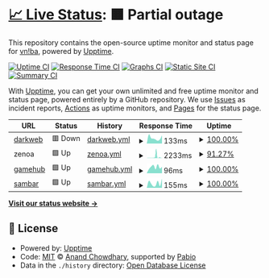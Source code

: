 # [📈 Live Status](https://vniba.github.io/status): <!--live status--> **🟧 Partial outage**

This repository contains the open-source uptime monitor and status page for [vn!ba](https://vniba.github.io/status), powered by [Upptime](https://github.com/upptime/upptime).

[![Uptime CI](https://github.com/vniba/status/workflows/Uptime%20CI/badge.svg)](https://github.com/vniba/status/actions?query=workflow%3A%22Uptime+CI%22)
[![Response Time CI](https://github.com/vniba/status/workflows/Response%20Time%20CI/badge.svg)](https://github.com/vniba/status/actions?query=workflow%3A%22Response+Time+CI%22)
[![Graphs CI](https://github.com/vniba/status/workflows/Graphs%20CI/badge.svg)](https://github.com/vniba/status/actions?query=workflow%3A%22Graphs+CI%22)
[![Static Site CI](https://github.com/vniba/status/workflows/Static%20Site%20CI/badge.svg)](https://github.com/vniba/status/actions?query=workflow%3A%22Static+Site+CI%22)
[![Summary CI](https://github.com/vniba/status/workflows/Summary%20CI/badge.svg)](https://github.com/vniba/status/actions?query=workflow%3A%22Summary+CI%22)

With [Upptime](https://upptime.js.org), you can get your own unlimited and free uptime monitor and status page, powered entirely by a GitHub repository. We use [Issues](https://github.com/vniba/status/issues) as incident reports, [Actions](https://github.com/vniba/status/actions) as uptime monitors, and [Pages](https://vniba.github.io/status) for the status page.

<!--start: status pages-->
<!-- This summary is generated by Upptime (https://github.com/upptime/upptime) -->
<!-- Do not edit this manually, your changes will be overwritten -->
<!-- prettier-ignore -->
| URL | Status | History | Response Time | Uptime |
| --- | ------ | ------- | ------------- | ------ |
| <img alt="" src="https://darkweb-rho.vercel.app/favicon.ico" height="13"> [darkweb](https://darkweb-rho.vercel.app/) | 🟥 Down | [darkweb.yml](https://github.com/vniba/status/commits/HEAD/history/darkweb.yml) | <details><summary><img alt="Response time graph" src="./graphs/darkweb/response-time-week.png" height="20"> 133ms</summary><br><a href="https://vniba.github.io/status/history/darkweb"><img alt="Response time 150" src="https://img.shields.io/endpoint?url=https%3A%2F%2Fraw.githubusercontent.com%2Fvniba%2Fstatus%2FHEAD%2Fapi%2Fdarkweb%2Fresponse-time.json"></a><br><a href="https://vniba.github.io/status/history/darkweb"><img alt="24-hour response time 199" src="https://img.shields.io/endpoint?url=https%3A%2F%2Fraw.githubusercontent.com%2Fvniba%2Fstatus%2FHEAD%2Fapi%2Fdarkweb%2Fresponse-time-day.json"></a><br><a href="https://vniba.github.io/status/history/darkweb"><img alt="7-day response time 133" src="https://img.shields.io/endpoint?url=https%3A%2F%2Fraw.githubusercontent.com%2Fvniba%2Fstatus%2FHEAD%2Fapi%2Fdarkweb%2Fresponse-time-week.json"></a><br><a href="https://vniba.github.io/status/history/darkweb"><img alt="30-day response time 198" src="https://img.shields.io/endpoint?url=https%3A%2F%2Fraw.githubusercontent.com%2Fvniba%2Fstatus%2FHEAD%2Fapi%2Fdarkweb%2Fresponse-time-month.json"></a><br><a href="https://vniba.github.io/status/history/darkweb"><img alt="1-year response time 150" src="https://img.shields.io/endpoint?url=https%3A%2F%2Fraw.githubusercontent.com%2Fvniba%2Fstatus%2FHEAD%2Fapi%2Fdarkweb%2Fresponse-time-year.json"></a></details> | <details><summary><a href="https://vniba.github.io/status/history/darkweb">100.00%</a></summary><a href="https://vniba.github.io/status/history/darkweb"><img alt="All-time uptime 100.00%" src="https://img.shields.io/endpoint?url=https%3A%2F%2Fraw.githubusercontent.com%2Fvniba%2Fstatus%2FHEAD%2Fapi%2Fdarkweb%2Fuptime.json"></a><br><a href="https://vniba.github.io/status/history/darkweb"><img alt="24-hour uptime 100.00%" src="https://img.shields.io/endpoint?url=https%3A%2F%2Fraw.githubusercontent.com%2Fvniba%2Fstatus%2FHEAD%2Fapi%2Fdarkweb%2Fuptime-day.json"></a><br><a href="https://vniba.github.io/status/history/darkweb"><img alt="7-day uptime 100.00%" src="https://img.shields.io/endpoint?url=https%3A%2F%2Fraw.githubusercontent.com%2Fvniba%2Fstatus%2FHEAD%2Fapi%2Fdarkweb%2Fuptime-week.json"></a><br><a href="https://vniba.github.io/status/history/darkweb"><img alt="30-day uptime 100.00%" src="https://img.shields.io/endpoint?url=https%3A%2F%2Fraw.githubusercontent.com%2Fvniba%2Fstatus%2FHEAD%2Fapi%2Fdarkweb%2Fuptime-month.json"></a><br><a href="https://vniba.github.io/status/history/darkweb"><img alt="1-year uptime 100.00%" src="https://img.shields.io/endpoint?url=https%3A%2F%2Fraw.githubusercontent.com%2Fvniba%2Fstatus%2FHEAD%2Fapi%2Fdarkweb%2Fuptime-year.json"></a></details>
| <img alt="" src="https://icons.duckduckgo.com/ip3/null.ico" height="13"> zenoa | 🟩 Up | [zenoa.yml](https://github.com/vniba/status/commits/HEAD/history/zenoa.yml) | <details><summary><img alt="Response time graph" src="./graphs/zenoa/response-time-week.png" height="20"> 2233ms</summary><br><a href="https://vniba.github.io/status/history/zenoa"><img alt="Response time 675" src="https://img.shields.io/endpoint?url=https%3A%2F%2Fraw.githubusercontent.com%2Fvniba%2Fstatus%2FHEAD%2Fapi%2Fzenoa%2Fresponse-time.json"></a><br><a href="https://vniba.github.io/status/history/zenoa"><img alt="24-hour response time 344" src="https://img.shields.io/endpoint?url=https%3A%2F%2Fraw.githubusercontent.com%2Fvniba%2Fstatus%2FHEAD%2Fapi%2Fzenoa%2Fresponse-time-day.json"></a><br><a href="https://vniba.github.io/status/history/zenoa"><img alt="7-day response time 2233" src="https://img.shields.io/endpoint?url=https%3A%2F%2Fraw.githubusercontent.com%2Fvniba%2Fstatus%2FHEAD%2Fapi%2Fzenoa%2Fresponse-time-week.json"></a><br><a href="https://vniba.github.io/status/history/zenoa"><img alt="30-day response time 1132" src="https://img.shields.io/endpoint?url=https%3A%2F%2Fraw.githubusercontent.com%2Fvniba%2Fstatus%2FHEAD%2Fapi%2Fzenoa%2Fresponse-time-month.json"></a><br><a href="https://vniba.github.io/status/history/zenoa"><img alt="1-year response time 675" src="https://img.shields.io/endpoint?url=https%3A%2F%2Fraw.githubusercontent.com%2Fvniba%2Fstatus%2FHEAD%2Fapi%2Fzenoa%2Fresponse-time-year.json"></a></details> | <details><summary><a href="https://vniba.github.io/status/history/zenoa">91.27%</a></summary><a href="https://vniba.github.io/status/history/zenoa"><img alt="All-time uptime 95.87%" src="https://img.shields.io/endpoint?url=https%3A%2F%2Fraw.githubusercontent.com%2Fvniba%2Fstatus%2FHEAD%2Fapi%2Fzenoa%2Fuptime.json"></a><br><a href="https://vniba.github.io/status/history/zenoa"><img alt="24-hour uptime 100.00%" src="https://img.shields.io/endpoint?url=https%3A%2F%2Fraw.githubusercontent.com%2Fvniba%2Fstatus%2FHEAD%2Fapi%2Fzenoa%2Fuptime-day.json"></a><br><a href="https://vniba.github.io/status/history/zenoa"><img alt="7-day uptime 91.27%" src="https://img.shields.io/endpoint?url=https%3A%2F%2Fraw.githubusercontent.com%2Fvniba%2Fstatus%2FHEAD%2Fapi%2Fzenoa%2Fuptime-week.json"></a><br><a href="https://vniba.github.io/status/history/zenoa"><img alt="30-day uptime 97.99%" src="https://img.shields.io/endpoint?url=https%3A%2F%2Fraw.githubusercontent.com%2Fvniba%2Fstatus%2FHEAD%2Fapi%2Fzenoa%2Fuptime-month.json"></a><br><a href="https://vniba.github.io/status/history/zenoa"><img alt="1-year uptime 95.87%" src="https://img.shields.io/endpoint?url=https%3A%2F%2Fraw.githubusercontent.com%2Fvniba%2Fstatus%2FHEAD%2Fapi%2Fzenoa%2Fuptime-year.json"></a></details>
| <img alt="" src="https://icons.duckduckgo.com/ip3/web-dev-f5367.web.app.ico" height="13"> [gamehub](https://web-dev-f5367.web.app/) | 🟩 Up | [gamehub.yml](https://github.com/vniba/status/commits/HEAD/history/gamehub.yml) | <details><summary><img alt="Response time graph" src="./graphs/gamehub/response-time-week.png" height="20"> 96ms</summary><br><a href="https://vniba.github.io/status/history/gamehub"><img alt="Response time 113" src="https://img.shields.io/endpoint?url=https%3A%2F%2Fraw.githubusercontent.com%2Fvniba%2Fstatus%2FHEAD%2Fapi%2Fgamehub%2Fresponse-time.json"></a><br><a href="https://vniba.github.io/status/history/gamehub"><img alt="24-hour response time 99" src="https://img.shields.io/endpoint?url=https%3A%2F%2Fraw.githubusercontent.com%2Fvniba%2Fstatus%2FHEAD%2Fapi%2Fgamehub%2Fresponse-time-day.json"></a><br><a href="https://vniba.github.io/status/history/gamehub"><img alt="7-day response time 96" src="https://img.shields.io/endpoint?url=https%3A%2F%2Fraw.githubusercontent.com%2Fvniba%2Fstatus%2FHEAD%2Fapi%2Fgamehub%2Fresponse-time-week.json"></a><br><a href="https://vniba.github.io/status/history/gamehub"><img alt="30-day response time 110" src="https://img.shields.io/endpoint?url=https%3A%2F%2Fraw.githubusercontent.com%2Fvniba%2Fstatus%2FHEAD%2Fapi%2Fgamehub%2Fresponse-time-month.json"></a><br><a href="https://vniba.github.io/status/history/gamehub"><img alt="1-year response time 113" src="https://img.shields.io/endpoint?url=https%3A%2F%2Fraw.githubusercontent.com%2Fvniba%2Fstatus%2FHEAD%2Fapi%2Fgamehub%2Fresponse-time-year.json"></a></details> | <details><summary><a href="https://vniba.github.io/status/history/gamehub">100.00%</a></summary><a href="https://vniba.github.io/status/history/gamehub"><img alt="All-time uptime 100.00%" src="https://img.shields.io/endpoint?url=https%3A%2F%2Fraw.githubusercontent.com%2Fvniba%2Fstatus%2FHEAD%2Fapi%2Fgamehub%2Fuptime.json"></a><br><a href="https://vniba.github.io/status/history/gamehub"><img alt="24-hour uptime 100.00%" src="https://img.shields.io/endpoint?url=https%3A%2F%2Fraw.githubusercontent.com%2Fvniba%2Fstatus%2FHEAD%2Fapi%2Fgamehub%2Fuptime-day.json"></a><br><a href="https://vniba.github.io/status/history/gamehub"><img alt="7-day uptime 100.00%" src="https://img.shields.io/endpoint?url=https%3A%2F%2Fraw.githubusercontent.com%2Fvniba%2Fstatus%2FHEAD%2Fapi%2Fgamehub%2Fuptime-week.json"></a><br><a href="https://vniba.github.io/status/history/gamehub"><img alt="30-day uptime 100.00%" src="https://img.shields.io/endpoint?url=https%3A%2F%2Fraw.githubusercontent.com%2Fvniba%2Fstatus%2FHEAD%2Fapi%2Fgamehub%2Fuptime-month.json"></a><br><a href="https://vniba.github.io/status/history/gamehub"><img alt="1-year uptime 100.00%" src="https://img.shields.io/endpoint?url=https%3A%2F%2Fraw.githubusercontent.com%2Fvniba%2Fstatus%2FHEAD%2Fapi%2Fgamehub%2Fuptime-year.json"></a></details>
| <img alt="" src="https://icons.duckduckgo.com/ip3/sambar.netlify.app.ico" height="13"> [sambar](https://sambar.netlify.app/) | 🟩 Up | [sambar.yml](https://github.com/vniba/status/commits/HEAD/history/sambar.yml) | <details><summary><img alt="Response time graph" src="./graphs/sambar/response-time-week.png" height="20"> 155ms</summary><br><a href="https://vniba.github.io/status/history/sambar"><img alt="Response time 148" src="https://img.shields.io/endpoint?url=https%3A%2F%2Fraw.githubusercontent.com%2Fvniba%2Fstatus%2FHEAD%2Fapi%2Fsambar%2Fresponse-time.json"></a><br><a href="https://vniba.github.io/status/history/sambar"><img alt="24-hour response time 310" src="https://img.shields.io/endpoint?url=https%3A%2F%2Fraw.githubusercontent.com%2Fvniba%2Fstatus%2FHEAD%2Fapi%2Fsambar%2Fresponse-time-day.json"></a><br><a href="https://vniba.github.io/status/history/sambar"><img alt="7-day response time 155" src="https://img.shields.io/endpoint?url=https%3A%2F%2Fraw.githubusercontent.com%2Fvniba%2Fstatus%2FHEAD%2Fapi%2Fsambar%2Fresponse-time-week.json"></a><br><a href="https://vniba.github.io/status/history/sambar"><img alt="30-day response time 159" src="https://img.shields.io/endpoint?url=https%3A%2F%2Fraw.githubusercontent.com%2Fvniba%2Fstatus%2FHEAD%2Fapi%2Fsambar%2Fresponse-time-month.json"></a><br><a href="https://vniba.github.io/status/history/sambar"><img alt="1-year response time 148" src="https://img.shields.io/endpoint?url=https%3A%2F%2Fraw.githubusercontent.com%2Fvniba%2Fstatus%2FHEAD%2Fapi%2Fsambar%2Fresponse-time-year.json"></a></details> | <details><summary><a href="https://vniba.github.io/status/history/sambar">100.00%</a></summary><a href="https://vniba.github.io/status/history/sambar"><img alt="All-time uptime 100.00%" src="https://img.shields.io/endpoint?url=https%3A%2F%2Fraw.githubusercontent.com%2Fvniba%2Fstatus%2FHEAD%2Fapi%2Fsambar%2Fuptime.json"></a><br><a href="https://vniba.github.io/status/history/sambar"><img alt="24-hour uptime 100.00%" src="https://img.shields.io/endpoint?url=https%3A%2F%2Fraw.githubusercontent.com%2Fvniba%2Fstatus%2FHEAD%2Fapi%2Fsambar%2Fuptime-day.json"></a><br><a href="https://vniba.github.io/status/history/sambar"><img alt="7-day uptime 100.00%" src="https://img.shields.io/endpoint?url=https%3A%2F%2Fraw.githubusercontent.com%2Fvniba%2Fstatus%2FHEAD%2Fapi%2Fsambar%2Fuptime-week.json"></a><br><a href="https://vniba.github.io/status/history/sambar"><img alt="30-day uptime 100.00%" src="https://img.shields.io/endpoint?url=https%3A%2F%2Fraw.githubusercontent.com%2Fvniba%2Fstatus%2FHEAD%2Fapi%2Fsambar%2Fuptime-month.json"></a><br><a href="https://vniba.github.io/status/history/sambar"><img alt="1-year uptime 100.00%" src="https://img.shields.io/endpoint?url=https%3A%2F%2Fraw.githubusercontent.com%2Fvniba%2Fstatus%2FHEAD%2Fapi%2Fsambar%2Fuptime-year.json"></a></details>

<!--end: status pages-->

[**Visit our status website →**](https://vniba.github.io/status)

## 📄 License

- Powered by: [Upptime](https://github.com/upptime/upptime)
- Code: [MIT](./LICENSE) © [Anand Chowdhary](https://anandchowdhary.com), supported by [Pabio](https://pabio.com)
- Data in the `./history` directory: [Open Database License](https://opendatacommons.org/licenses/odbl/1-0/)
